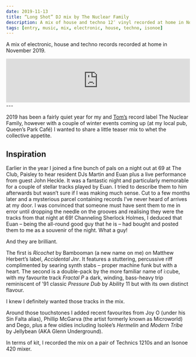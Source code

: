 ```yaml
---
date: 2019-11-13
title: “Long Shot” DJ mix by The Nuclear Family 
description: A mix of house and techno 12″ vinyl recorded at home in November 2019
tags: [entry, music, mix, electronic, house, techno, isonoe]
---
```

A mix of electronic, house and techno records recorded at home in November 2019.

<iframe title="“Long Shot” DJ mix by The Nuclear Family" width="100%" height="120" src="https://www.mixcloud.com/widget/iframe/?hide_cover=1&feed=%2FTheNuclearFamily%2Ftnf-mix-005-long-shot-november-2019%2F" frameborder="0" ></iframe>
---

2019 has been a fairly quiet year for my and [Tom’s](http://tomchurchill.com/) record label The Nuclear Family, however with a couple of winter events coming up (at my local pub, Queen’s Park Café) I wanted to share a little teaser mix to whet the collective appetite.

## Inspiration
Earlier in the year I joined a fine bunch of pals on a night out at 69 at The Club, Paisley to hear resident DJs Martin and Euan plus a live performance from guest John Heckle. It was a fantastic night and particularly memorable for a couple of stellar tracks played by Euan. I tried to describe them to him afterwards but wasn’t sure if I was making much sense. Cut to a few months later and a mysterious parcel containing records I’ve never heard of arrives at my door. I was convinced that someone must have sent them to me in error until dropping the needle on the grooves and realising they were the tracks from that night at 69! Channeling Sherlock Holmes, I deduced that Euan – being the all-round good guy that he is – had bought and posted them to me as a souvenir of the night. What a guy!

And they are brilliant. 

The first is _Ricochet_ by Bambooman (a new name on me) on Matthew Herbert’s label, _Accidental Jnr_. It features a stuttering, percussive riff complimented by searing synth stabs – proper machine funk but with a heart. The second is a double-pack by the more familiar name of i:cube, with my favourite track _Fractal P_ a dark, winding, bass-heavy trip reminiscent of ’91 classic _Pressure Dub_ by Ability 11 but with its own distinct flavour. 

I knew I definitely wanted those tracks in the mix. 

Around those touchstones I added recent favourites from Joy O (under his Sin Falta alias), Phillip McGarva (the artist formerly known as Microworld) and Dego, plus a few oldies including Isolée’s _Hermelin_ and _Modern Tribe_ by Jellybean (AKA Glenn Underground).

In terms of kit, I recorded the mix on a pair of Technics 1210s and an Isonoe 420 mixer.
